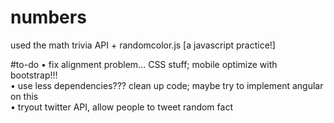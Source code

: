 # numbers
used the math trivia API + randomcolor.js [a javascript practice!]

#to-do
• fix alignment problem... CSS stuff; mobile optimize with bootstrap!!!<br>
• use less dependencies??? clean up code; maybe try to implement angular on this<br>
• tryout twitter API, allow people to tweet random fact
